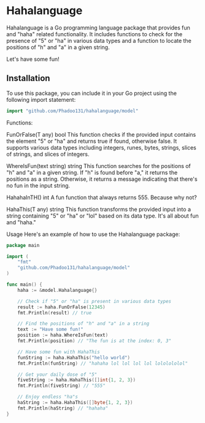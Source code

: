 # Hahalanguage

Hahalanguage is a Go programming language package that provides fun and "haha" related functionality. It includes functions to check for the presence of "5" or "ha" in various data types and a function to locate the positions of "h" and "a" in a given string.

Let's have some fun!

## Installation

To use this package, you can include it in your Go project using the following import statement:

```go
import "github.com/Phadoo131/hahalanguage/model"
```

Functions:

FunOrFalse(T any) bool
This function checks if the provided input contains the element "5" or "ha" and returns true if found, otherwise false. It supports various data types including integers, runes, bytes, strings, slices of strings, and slices of integers.

WhereIsFun(text string) string
This function searches for the positions of "h" and "a" in a given string. If "h" is found before "a," it returns the positions as a string. Otherwise, it returns a message indicating that there's no fun in the input string.

HahahaInTH() int
A fun function that always returns 555. Because why not?

HahaThis(T any) string
This function transforms the provided input into a string containing "5" or "ha" or "lol" based on its data type. It's all about fun and "haha."

Usage
Here's an example of how to use the Hahalanguage package:

```go
package main

import (
    "fmt"
    "github.com/Phadoo131/hahalanguage/model"
)

func main() {
    haha := &model.Hahalanguage{}

    // Check if "5" or "ha" is present in various data types
    result := haha.FunOrFalse(12345)
    fmt.Println(result) // true

    // Find the positions of "h" and "a" in a string
    text := "Have some fun!"
    position := haha.WhereIsFun(text)
    fmt.Println(position) // "The fun is at the index: 0, 3"

    // Have some fun with HahaThis
    funString := haha.HahaThis("hello world")
    fmt.Println(funString) // "hahaha lol lol lol lol lololololol"

    // Get your daily dose of "5"
    fiveString := haha.HahaThis([]int{1, 2, 3})
    fmt.Println(fiveString) // "555"

    // Enjoy endless "ha"s
    haString := haha.HahaThis([]byte{1, 2, 3})
    fmt.Println(haString) // "hahaha"
}
```
